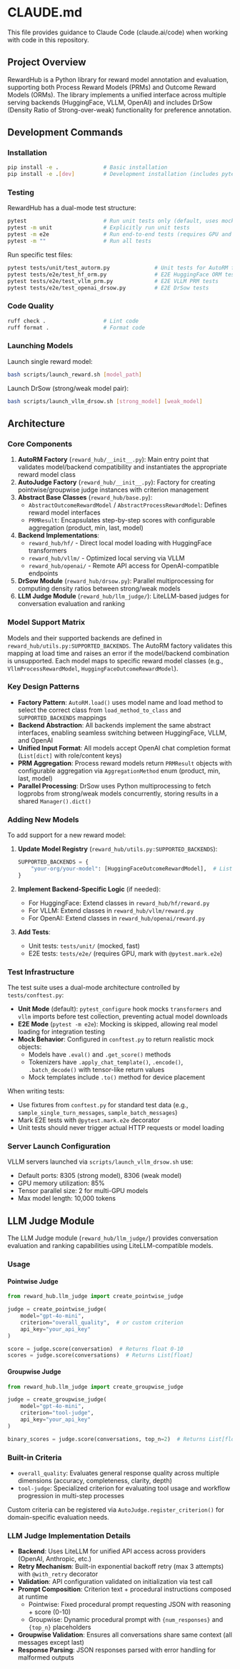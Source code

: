 # CLAUDE.md

This file provides guidance to Claude Code (claude.ai/code) when working with code in this repository.

## Project Overview

RewardHub is a Python library for reward model annotation and evaluation, supporting both Process Reward Models (PRMs) and Outcome Reward Models (ORMs). The library implements a unified interface across multiple serving backends (HuggingFace, VLLM, OpenAI) and includes DrSow (Density Ratio of Strong-over-weak) functionality for preference annotation.

## Development Commands

### Installation
```bash
pip install -e .              # Basic installation
pip install -e .[dev]         # Development installation (includes pytest, ruff, pre-commit)
```

### Testing
RewardHub has a dual-mode test structure:

```bash
pytest                        # Run unit tests only (default, uses mocks, fast)
pytest -m unit                # Explicitly run unit tests
pytest -m e2e                 # Run end-to-end tests (requires GPU and real models)
pytest -m ""                  # Run all tests
```

Run specific test files:
```bash
pytest tests/unit/test_autorm.py              # Unit tests for AutoRM factory
pytest tests/e2e/test_hf_orm.py               # E2E HuggingFace ORM tests
pytest tests/e2e/test_vllm_prm.py             # E2E VLLM PRM tests
pytest tests/e2e/test_openai_drsow.py         # E2E DrSow tests
```

### Code Quality
```bash
ruff check .                  # Lint code
ruff format .                 # Format code
```

### Launching Models
Launch single reward model:
```bash
bash scripts/launch_reward.sh [model_path]
```

Launch DrSow (strong/weak model pair):
```bash
bash scripts/launch_vllm_drsow.sh [strong_model] [weak_model]
```

## Architecture

### Core Components

1. **AutoRM Factory** (`reward_hub/__init__.py`): Main entry point that validates model/backend compatibility and instantiates the appropriate reward model class
2. **AutoJudge Factory** (`reward_hub/__init__.py`): Factory for creating pointwise/groupwise judge instances with criterion management
3. **Abstract Base Classes** (`reward_hub/base.py`):
   - `AbstractOutcomeRewardModel` / `AbstractProcessRewardModel`: Defines reward model interfaces
   - `PRMResult`: Encapsulates step-by-step scores with configurable aggregation (product, min, last, model)
4. **Backend Implementations**:
   - `reward_hub/hf/` - Direct local model loading with HuggingFace transformers
   - `reward_hub/vllm/` - Optimized local serving via VLLM
   - `reward_hub/openai/` - Remote API access for OpenAI-compatible endpoints
5. **DrSow Module** (`reward_hub/drsow.py`): Parallel multiprocessing for computing density ratios between strong/weak models
6. **LLM Judge Module** (`reward_hub/llm_judge/`): LiteLLM-based judges for conversation evaluation and ranking

### Model Support Matrix

Models and their supported backends are defined in `reward_hub/utils.py:SUPPORTED_BACKENDS`. The AutoRM factory validates this mapping at load time and raises an error if the model/backend combination is unsupported. Each model maps to specific reward model classes (e.g., `VllmProcessRewardModel`, `HuggingFaceOutcomeRewardModel`).

### Key Design Patterns

- **Factory Pattern**: `AutoRM.load()` uses model name and load method to select the correct class from `load_method_to_class` and `SUPPORTED_BACKENDS` mappings
- **Backend Abstraction**: All backends implement the same abstract interfaces, enabling seamless switching between HuggingFace, VLLM, and OpenAI
- **Unified Input Format**: All models accept OpenAI chat completion format (`List[dict]` with role/content keys)
- **PRM Aggregation**: Process reward models return `PRMResult` objects with configurable aggregation via `AggregationMethod` enum (product, min, last, model)
- **Parallel Processing**: DrSow uses Python multiprocessing to fetch logprobs from strong/weak models concurrently, storing results in a shared `Manager().dict()`

### Adding New Models

To add support for a new reward model:

1. **Update Model Registry** (`reward_hub/utils.py:SUPPORTED_BACKENDS`):
   ```python
   SUPPORTED_BACKENDS = {
       "your-org/your-model": [HuggingFaceOutcomeRewardModel],  # List supported classes
   }
   ```

2. **Implement Backend-Specific Logic** (if needed):
   - For HuggingFace: Extend classes in `reward_hub/hf/reward.py`
   - For VLLM: Extend classes in `reward_hub/vllm/reward.py`
   - For OpenAI: Extend classes in `reward_hub/openai/reward.py`

3. **Add Tests**:
   - Unit tests: `tests/unit/` (mocked, fast)
   - E2E tests: `tests/e2e/` (requires GPU, mark with `@pytest.mark.e2e`)

### Test Infrastructure

The test suite uses a dual-mode architecture controlled by `tests/conftest.py`:

- **Unit Mode** (default): `pytest_configure` hook mocks `transformers` and `vllm` imports before test collection, preventing actual model downloads
- **E2E Mode** (`pytest -m e2e`): Mocking is skipped, allowing real model loading for integration testing
- **Mock Behavior**: Configured in `conftest.py` to return realistic mock objects:
  - Models have `.eval()` and `.get_score()` methods
  - Tokenizers have `.apply_chat_template()`, `.encode()`, `.batch_decode()` with tensor-like return values
  - Mock templates include `.to()` method for device placement

When writing tests:
- Use fixtures from `conftest.py` for standard test data (e.g., `sample_single_turn_messages`, `sample_batch_messages`)
- Mark E2E tests with `@pytest.mark.e2e` decorator
- Unit tests should never trigger actual HTTP requests or model loading

### Server Launch Configuration

VLLM servers launched via `scripts/launch_vllm_drsow.sh` use:
- Default ports: 8305 (strong model), 8306 (weak model)
- GPU memory utilization: 85%
- Tensor parallel size: 2 for multi-GPU models
- Max model length: 10,000 tokens

## LLM Judge Module

The LLM Judge module (`reward_hub/llm_judge/`) provides conversation evaluation and ranking capabilities using LiteLLM-compatible models.

### Usage

#### Pointwise Judge
```python
from reward_hub.llm_judge import create_pointwise_judge

judge = create_pointwise_judge(
    model="gpt-4o-mini",
    criterion="overall_quality",  # or custom criterion
    api_key="your_api_key"
)

score = judge.score(conversation)  # Returns float 0-10
scores = judge.score(conversations)  # Returns List[float]
```

#### Groupwise Judge
```python
from reward_hub.llm_judge import create_groupwise_judge

judge = create_groupwise_judge(
    model="gpt-4o-mini",
    criterion="tool-judge",
    api_key="your_api_key"
)

binary_scores = judge.score(conversations, top_n=2)  # Returns List[float] (0.0 or 1.0)
```

### Built-in Criteria

- `overall_quality`: Evaluates general response quality across multiple dimensions (accuracy, completeness, clarity, depth)
- `tool-judge`: Specialized criterion for evaluating tool usage and workflow progression in multi-step processes

Custom criteria can be registered via `AutoJudge.register_criterion()` for domain-specific evaluation needs.

### LLM Judge Implementation Details

- **Backend**: Uses LiteLLM for unified API access across providers (OpenAI, Anthropic, etc.)
- **Retry Mechanism**: Built-in exponential backoff retry (max 3 attempts) with `@with_retry` decorator
- **Validation**: API configuration validated on initialization via test call
- **Prompt Composition**: Criterion text + procedural instructions composed at runtime
  - Pointwise: Fixed procedural prompt requesting JSON with reasoning + score (0-10)
  - Groupwise: Dynamic procedural prompt with `{num_responses}` and `{top_n}` placeholders
- **Groupwise Validation**: Ensures all conversations share same context (all messages except last)
- **Response Parsing**: JSON responses parsed with error handling for malformed outputs